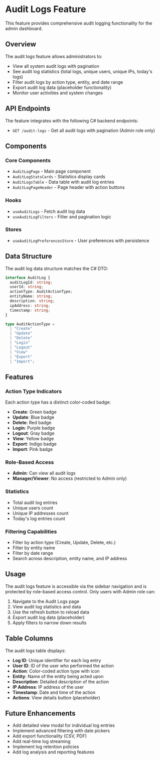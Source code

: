 # Audit Logs Feature

This feature provides comprehensive audit logging functionality for the admin dashboard.

## Overview

The audit logs feature allows administrators to:

- View all system audit logs with pagination
- See audit log statistics (total logs, unique users, unique IPs, today's logs)
- Filter audit logs by action type, entity, and date range
- Export audit log data (placeholder functionality)
- Monitor user activities and system changes

## API Endpoints

The feature integrates with the following C# backend endpoints:

- `GET /audit-logs` - Get all audit logs with pagination (Admin role only)

## Components

### Core Components

- `AuditLogPage` - Main page component
- `AuditLogStatsCards` - Statistics display cards
- `AuditLogsTable` - Data table with audit log entries
- `AuditLogPageHeader` - Page header with action buttons

### Hooks

- `useAuditLogs` - Fetch audit log data
- `useAuditLogFilters` - Filter and pagination logic

### Stores

- `useAuditLogPreferencesStore` - User preferences with persistence

## Data Structure

The audit log data structure matches the C# DTO:

```typescript
interface AuditLog {
  auditLogId: string;
  userId: string;
  actionType: AuditActionType;
  entityName: string;
  description: string;
  ipAddress: string;
  timestamp: string;
}

type AuditActionType =
  | "Create"
  | "Update"
  | "Delete"
  | "Login"
  | "Logout"
  | "View"
  | "Export"
  | "Import";
```

## Features

### Action Type Indicators

Each action type has a distinct color-coded badge:

- **Create**: Green badge
- **Update**: Blue badge
- **Delete**: Red badge
- **Login**: Purple badge
- **Logout**: Gray badge
- **View**: Yellow badge
- **Export**: Indigo badge
- **Import**: Pink badge

### Role-Based Access

- **Admin**: Can view all audit logs
- **Manager/Viewer**: No access (restricted to Admin only)

### Statistics

- Total audit log entries
- Unique users count
- Unique IP addresses count
- Today's log entries count

### Filtering Capabilities

- Filter by action type (Create, Update, Delete, etc.)
- Filter by entity name
- Filter by date range
- Search across description, entity name, and IP address

## Usage

The audit logs feature is accessible via the sidebar navigation and is protected by role-based access control. Only users with Admin role can:

1. Navigate to the Audit Logs page
2. View audit log statistics and data
3. Use the refresh button to reload data
4. Export audit log data (placeholder)
5. Apply filters to narrow down results

## Table Columns

The audit logs table displays:

- **Log ID**: Unique identifier for each log entry
- **User ID**: ID of the user who performed the action
- **Action**: Color-coded action type with icon
- **Entity**: Name of the entity being acted upon
- **Description**: Detailed description of the action
- **IP Address**: IP address of the user
- **Timestamp**: Date and time of the action
- **Actions**: View details button (placeholder)

## Future Enhancements

- Add detailed view modal for individual log entries
- Implement advanced filtering with date pickers
- Add export functionality (CSV, PDF)
- Add real-time log streaming
- Implement log retention policies
- Add log analysis and reporting features
